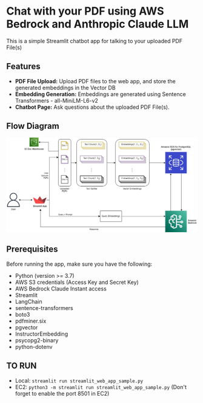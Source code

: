 # Chat with your PDF using AWS Bedrock and Anthropic Claude LLM

This is a simple Streamlit chatbot app for talking to your uploaded PDF File(s)

## Features

- **PDF File Upload:** Upload PDF files to the web app, and store the generated embeddings in the Vector DB
- **Embedding Generation:** Embeddings are generated using Sentence Transformers - all-MiniLM-L6-v2
- **Chatbot Page:** Ask questions about the uploaded PDF File(s).

## Flow Diagram
![alt text](https://github.com/mano361/aws-bedrock-pdf-chatbot/blob/main/static/bedrock_app_flow_diagram.jpg)

## Prerequisites

Before running the app, make sure you have the following:

- Python (version >= 3.7)
- AWS S3 credentials (Access Key and Secret Key)
- AWS Bedrock Claude Instant access
- Streamlit
- LangChain
- sentence-transformers
- boto3
- pdfminer.six
- pgvector
- InstructorEmbedding
- psycopg2-binary
- python-dotenv

## TO RUN

- Local: ```streamlit run streamlit_web_app_sample.py```
- EC2: ```python3 -m streamlit run streamlit_web_app_sample.py``` (Don't forget to enable the port 8501 in EC2)
